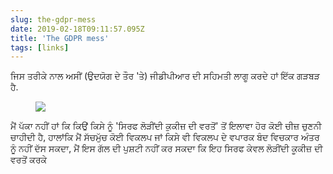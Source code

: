 ```yaml
---
slug: the-gdpr-mess
date: 2019-02-18T09:11:57.095Z
title: 'The GDPR mess'
tags: [links]
---
```

ਜਿਸ ਤਰੀਕੇ ਨਾਲ ਅਸੀਂ (ਉਦਯੋਗ ਦੇ ਤੌਰ &#39;ਤੇ) ਜੀਡੀਪੀਆਰ ਦੀ ਸਹਿਮਤੀ ਲਾਗੂ ਕਰਦੇ ਹਾਂ ਇੱਕ ਗੜਬੜ ਹੈ.

<figure>
  <img src="/images/2019-02-18-the-gdpr-mess.jpeg">
</figure>

ਮੈਂ ਪੱਕਾ ਨਹੀਂ ਹਾਂ ਕਿ ਕਿਉਂ ਕਿਸੇ ਨੂੰ &#39;ਸਿਰਫ ਲੋੜੀਂਦੀ ਕੁਕੀਜ਼ ਦੀ ਵਰਤੋਂ&#39; ਤੋਂ ਇਲਾਵਾ ਹੋਰ ਕੋਈ ਚੀਜ਼ ਚੁਣਨੀ ਚਾਹੀਦੀ ਹੈ, ਹਾਲਾਂਕਿ ਮੈਂ ਸੱਚਮੁੱਚ ਕੋਈ ਵਿਕਲਪ ਜਾਂ ਕਿਸੇ ਵੀ ਵਿਕਲਪ ਦੇ ਵਪਾਰਕ ਬੰਦ ਵਿਚਕਾਰ ਅੰਤਰ ਨੂੰ ਨਹੀਂ ਦੱਸ ਸਕਦਾ, ਮੈਂ ਇਸ ਗੱਲ ਦੀ ਪੁਸ਼ਟੀ ਨਹੀਂ ਕਰ ਸਕਦਾ ਕਿ ਇਹ ਸਿਰਫ ਕੇਵਲ ਲੋੜੀਂਦੀ ਕੂਕੀਜ਼ ਦੀ ਵਰਤੋਂ ਕਰਕੇ
